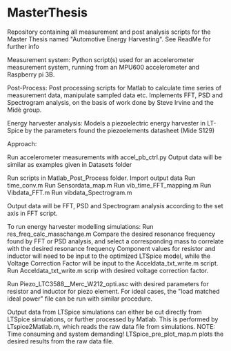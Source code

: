 # MasterThesis
Repository containing all measurement and post analysis scripts for the Master Thesis named "Automotive Energy Harvesting". See ReadMe for further info


Measurement system:
Python script(s) used for an accelerometer measurement system, running from an MPU600 accelerometer and Raspberry pi 3B.

Post-Process:
Post processing scripts for Matlab to calculate time series of measurement data, manipulate sampled data etc.
Implements FFT, PSD and Spectrogram analysis, on the basis of work done by Steve Irvine and the Midè group.


Energy harvester analysis:
Models a piezoelectric energy harvester in LT-Spice by the parameters found the piezoelements datasheet (Mide S129)



Approach:

Run accelerometer measurements with accel_pb_ctrl.py
Output data will be similar as examples given in Datasets folder

Run scripts in Matlab_Post_Process folder.
Import output data
Run time_conv.m
Run Sensordata_map.m
Run vib_time_FFT_mapping.m
Run Vibdata_FFT.m
Run vibdata_Spectrogram.m

Output data will be FFT, PSD and Spectrogram analysis according to the set axis in FFT script.

To run energy harvester modelling simulations:
Run res_freq_calc_masschange.m 
Compare the desired resonance frequency found by FFT or PSD analysis, and select a corresponding mass to correlate with the desired resonance frequency
Component values for resistor and inductor will need to be input to the optimized LTSpice model, while the Voltage Correction Factor will be input to the
Acceldata_txt_write.m script. 
Run Acceldata_txt_write.m scrip with desired voltage correction factor.

Run Piezo_LTC3588__Merc_W212_opti.asc with desired parameters for resistor and inductor for piezo element. 
For ideal cases, the "load matched ideal power" file can be run with similar procedure.

Output data from LTSpice simulations can either be cut directly from LTSpice simulations, or further processed by Matlab.
This is performed by LTspice2Matlab.m, which reads the raw data file from simulations.
NOTE: Time consuming and system demanding!
LTSpice_pre_plot_map.m plots the desired results from the raw data file. 



